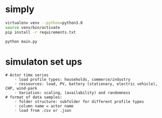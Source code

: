 simply
======

```sh
virtualenv venv --python=python3.8
source venv/bin/activate
pip install -r requirements.txt

python main.py
```
simulaton set ups
==================
    # Actor time series
        ◦ load profile types: households, commerce/industry
        ◦ ressources: load, PV, battery (stationary, electric vehicle), CHP, wind-park
        ◦ Variation: scaling, (availability) and randomness 
    # format of data samples:
        ◦ folder structure: subfolder for different profile types
        ◦ column name = actor name
        ◦ load from .csv or .json
